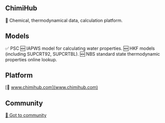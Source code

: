 ## ChimiHub

📢 Chemical, thermodynamical data, calculation platform.


## Models
✅ PSC
🆕 IAPWS model for calculating water properties.
🆕 HKF models (including SUPCRT92, SUPCRTBL).
🆕 NBS standard state thermodynamic properties online lookup. 

## Platform
[🔗 www.chimihub.com](www.chimihub.com)


## Community

[🔗 Got to community](https://github.com/yiping-git/chimihub/discussions)
